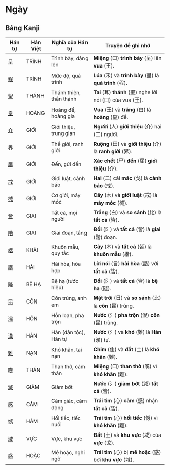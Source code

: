 # Ngày

## Bảng Kanji

| Hán tự | Hán Việt | Nghĩa của Hán tự | Truyện để ghi nhớ |
|---|---|---|---|
| [呈](https://www.google.com/search?q=https://mazii.net/vi-VN/search/kanji/javi/%E5%91%88) | TRÌNH | Trình bày, dâng lên | **Miệng** (口) **trình bày** (呈) lên **vua** (王). |
| [程](https://www.google.com/search?q=https://mazii.net/vi-VN/search/kanji/javi/%E7%A8%8B) | TRÌNH | Mức độ, quá trình | **Lúa** (禾) và **trình bày** (呈) là **quá trình** (程). |
| [聖](https://www.google.com/search?q=https://mazii.net/vi-VN/search/kanji/javi/%E8%81%96) | THÁNH | Thánh thiện, thần thánh | **Tai** (耳) **thánh** (聖) nghe lời nói (口) của vua (王). |
| [皇](https://www.google.com/search?q=https://mazii.net/vi-VN/search/kanji/javi/%E7%9A%87) | HOÀNG | Hoàng đế, hoàng gia | **Vua** (王) và **trắng** (白) là **hoàng** (皇) đế. |
| [介](https://www.google.com/search?q=https://mazii.net/vi-VN/search/kanji/javi/%E4%BB%8B) | GIỚI | Giới thiệu, trung gian | **Người** (人) **giới thiệu** (介) hai (二) người. |
| [界](https://www.google.com/search?q=https://mazii.net/vi-VN/search/kanji/javi/%E7%95%8C) | GIỚI | Thế giới, ranh giới | **Ruộng** (田) và **giới thiệu** (介) là **ranh giới** (界). |
| [届](https://www.google.com/search?q=https://mazii.net/vi-VN/search/kanji/javi/%E5%B1%8A) | GIỚI | Đến, gửi đến | **Xác chết** (尸) **đến** (届) **giới thiệu** (介). |
| [戒](https://www.google.com/search?q=https://mazii.net/vi-VN/search/kanji/javi/%E6%88%92) | GIỚI | Giới luật, cảnh báo | **Hai** (二) cái **mác** (戈) là **cảnh báo** (戒). |
| [械](https://www.google.com/search?q=https://mazii.net/vi-VN/search/kanji/javi/%E6%A2%B0) | GIỚI | Cơ giới, máy móc | **Cây** (木) và **giới luật** (戒) là **máy móc** (械). |
| [皆](https://www.google.com/search?q=https://mazii.net/vi-VN/search/kanji/javi/%E7%9A%86) | GIAI | Tất cả, mọi người | **Trắng** (白) và **so sánh** (比) là **tất cả** (皆). |
| [階](https://www.google.com/search?q=https://mazii.net/vi-VN/search/kanji/javi/%E9%9A%8E) | GIAI | Giai đoạn, tầng | **Đồi** (阝) và **tất cả** (皆) là **giai** (階) đoạn. |
| [楷](https://www.google.com/search?q=https://mazii.net/vi-VN/search/kanji/javi/%E6%A5%B7) | KHẢI | Khuôn mẫu, quy tắc | **Cây** (木) và **tất cả** (皆) là **khuôn mẫu** (楷). |
| [諧](https://www.google.com/search?q=https://mazii.net/vi-VN/search/kanji/javi/%E8%AB%A7) | HÀI | Hài hòa, hòa hợp | **Lời nói** (言) **hài hòa** (諧) với **tất cả** (皆). |
| [陛](https://www.google.com/search?q=https://mazii.net/vi-VN/search/kanji/javi/%E9%99%9B) | BỆ HẠ | Bệ hạ (tước hiệu) | **Đồi** (阝) và **tất cả** (皆) là **bệ hạ** (陛). |
| [昆](https://www.google.com/search?q=https://mazii.net/vi-VN/search/kanji/javi/%E6%98%86) | CÔN | Côn trùng, anh em | **Mặt trời** (日) và **so sánh** (比) là **côn** (昆) trùng. |
| [混](https://www.google.com/search?q=https://mazii.net/vi-VN/search/kanji/javi/%E6%B7%B7) | HỖN | Hỗn loạn, pha trộn | **Nước** (氵) **pha trộn** (混) **côn** (昆) trùng. |
| [漢](https://www.google.com/search?q=https://mazii.net/vi-VN/search/kanji/javi/%E6%BC%A2) | HÁN | Hán (dân tộc), Hán tự | **Nước** (氵) và **khó** (難) là **Hán** (漢) tự. |
| [難](https://www.google.com/search?q=https://mazii.net/vi-VN/search/kanji/javi/%E9%9B%A3) | NẠN | Khó khăn, tai nạn | **Chim** (隹) và **đất** (土) là **khó khăn** (難). |
| [嘆](https://www.google.com/search?q=https://mazii.net/vi-VN/search/kanji/javi/%E5%98%86) | THÁN | Than thở, cảm thán | **Miệng** (口) **than thở** (嘆) vì **khó khăn** (難). |
| [減](https://www.google.com/search?q=https://mazii.net/vi-VN/search/kanji/javi/%E6%B8%9B) | GIẢM | Giảm bớt | **Nước** (氵) **giảm bớt** (減) **tất cả** (皆). |
| [感](https://www.google.com/search?q=https://mazii.net/vi-VN/search/kanji/javi/%E6%84%9F) | CẢM | Cảm giác, cảm động | **Trái tim** (心) **cảm** (感) nhận **tất cả** (皆). |
| [憾](https://www.google.com/search?q=https://mazii.net/vi-VN/search/kanji/javi/%E6%86%BE) | HÁM | Hối tiếc, tiếc nuối | **Trái tim** (心) **hối tiếc** (憾) vì **khó khăn** (難). |
| [域](https://www.google.com/search?q=https://mazii.net/vi-VN/search/kanji/javi/%E5%9F%9F) | VỰC | Vực, khu vực | **Đất** (土) và **khu vực** (域) của **vực** (戈). |
| [惑](https://www.google.com/search?q=https://mazii.net/vi-VN/search/kanji/javi/%E6%83%91) | HOẶC | Mê hoặc, nghi ngờ | **Trái tim** (心) bị **mê hoặc** (惑) bởi **khu vực** (域). |

